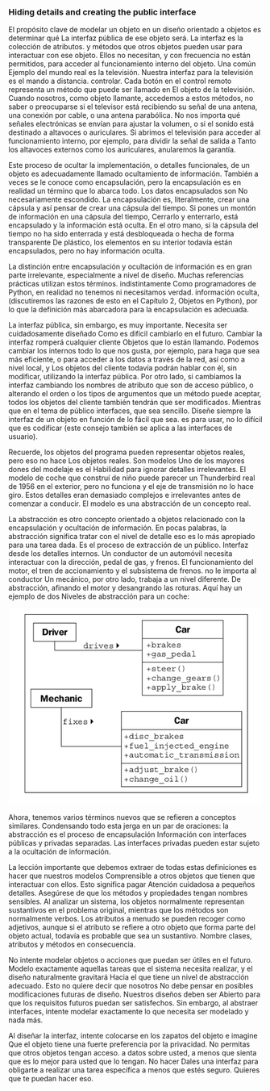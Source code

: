 ### Hiding details and creating the public interface

El propósito clave de modelar un objeto en un diseño orientado a objetos es determinar qué
La interfaz pública de ese objeto será. La interfaz es la colección de atributos.
y métodos que otros objetos pueden usar para interactuar con ese objeto. Ellos no necesitan,
y con frecuencia no están permitidos, para acceder al funcionamiento interno del objeto. Una común
Ejemplo del mundo real es la televisión. Nuestra interfaz para la televisión es el mando a distancia.
controlar. Cada botón en el control remoto representa un método que puede ser llamado en
El objeto de la televisión. Cuando nosotros, como objeto llamante, accedemos a estos métodos, no
saber o preocuparse si el televisor está recibiendo su señal de una antena, una conexión por cable,
o una antena parabólica. No nos importa qué señales electrónicas se envían para ajustar la
volumen, o si el sonido está destinado a altavoces o auriculares. Si abrimos el
televisión para acceder al funcionamiento interno, por ejemplo, para dividir la señal de salida a
Tanto los altavoces externos como los auriculares, anularemos la garantía.


Este proceso de ocultar la implementación, o detalles funcionales, de un objeto es
adecuadamente llamado ocultamiento de información. También a veces se le conoce como encapsulación,
pero la encapsulación es en realidad un término que lo abarca todo. Los datos encapsulados son
No necesariamente escondido. La encapsulación es, literalmente, crear una cápsula y así pensar
de crear una cápsula del tiempo. Si pones un montón de información en una cápsula del tiempo,
Cerrarlo y enterrarlo, está encapsulado y la información está oculta. En el otro
mano, si la cápsula del tiempo no ha sido enterrada y está desbloqueada o hecha de forma transparente
De plástico, los elementos en su interior todavía están encapsulados, pero no hay información oculta.

La distinción entre encapsulación y ocultación de información es en gran parte
irrelevante, especialmente a nivel de diseño. Muchas referencias prácticas utilizan estos términos.
indistintamente Como programadores de Python, en realidad no tenemos ni necesitamos verdad.
información oculta, (discutiremos las razones de esto en el Capítulo 2, Objetos en
Python), por lo que la definición más abarcadora para la encapsulación es adecuada.

La interfaz pública, sin embargo, es muy importante. Necesita ser cuidadosamente diseñado
Como es difícil cambiarlo en el futuro. Cambiar la interfaz romperá cualquier cliente
Objetos que lo están llamando. Podemos cambiar los internos todo lo que nos gusta, por ejemplo, para
haga que sea más eficiente, o para acceder a los datos a través de la red, así como a nivel local, y
Los objetos del cliente todavía podrán hablar con él, sin modificar, utilizando la interfaz pública.
Por otro lado, si cambiamos la interfaz cambiando los nombres de atributo que son
de acceso público, o alterando el orden o los tipos de argumentos que un método puede
aceptar, todos los objetos del cliente también tendrán que ser modificados. Mientras que en el tema de público
interfaces, que sea sencillo. Diseñe siempre la interfaz de un objeto en función de lo fácil que sea.
es para usar, no lo difícil que es codificar (este consejo también se aplica a las interfaces de usuario).

Recuerde, los objetos del programa pueden representar objetos reales, pero eso no hace
Los objetos reales. Son modelos Uno de los mayores dones del modelaje es el
Habilidad para ignorar detalles irrelevantes. El modelo de coche que construí de niño puede parecer un
Thunderbird real de 1956 en el exterior, pero no funciona y el eje de transmisión no lo hace
giro. Estos detalles eran demasiado complejos e irrelevantes antes de comenzar a conducir.
El modelo es una abstracción de un concepto real.

La abstracción es otro concepto orientado a objetos relacionado con la encapsulación y
ocultación de información. En pocas palabras, la abstracción significa tratar con el nivel de detalle
eso es lo más apropiado para una tarea dada. Es el proceso de extracción de un público.
Interfaz desde los detalles internos. Un conductor de un automóvil necesita interactuar con la dirección,
pedal de gas, y frenos. El funcionamiento del motor, el tren de accionamiento y el subsistema de frenos.
no le importa al conductor Un mecánico, por otro lado, trabaja a un nivel diferente.
De abstracción, afinando el motor y desangrando las roturas. Aquí hay un ejemplo de dos
Niveles de abstracción para un coche:

![abstraction](abstraction.png)

Ahora, tenemos varios términos nuevos que se refieren a conceptos similares. Condensando todo
esta jerga en un par de oraciones: la abstracción es el proceso de encapsulación
Información con interfaces públicas y privadas separadas. Las interfaces privadas pueden
estar sujeto a la ocultación de información.

La lección importante que debemos extraer de todas estas definiciones es hacer que nuestros modelos
Comprensible a otros objetos que tienen que interactuar con ellos. Esto significa pagar
Atención cuidadosa a pequeños detalles. Asegúrese de que los métodos y propiedades tengan nombres sensibles.
Al analizar un sistema, los objetos normalmente representan sustantivos en el problema original,
mientras que los métodos son normalmente verbos. Los atributos a menudo se pueden recoger como adjetivos,
aunque si el atributo se refiere a otro objeto que forma parte del objeto actual,
todavía es probable que sea un sustantivo. Nombre clases, atributos y métodos en consecuencia.

No intente modelar objetos o acciones que puedan ser útiles en el futuro. Modelo exactamente
aquellas tareas que el sistema necesita realizar, y el diseño naturalmente gravitará
Hacia el que tiene un nivel de abstracción adecuado. Esto no quiere decir que nosotros
No debe pensar en posibles modificaciones futuras de diseño. Nuestros diseños deben ser
Abierto para que los requisitos futuros puedan ser satisfechos. Sin embargo, al abstraer
interfaces, intente modelar exactamente lo que necesita ser modelado y nada más.

Al diseñar la interfaz, intente colocarse en los zapatos del objeto e imagine
Que el objeto tiene una fuerte preferencia por la privacidad. No permitas que otros objetos tengan acceso.
a datos sobre usted, a menos que sienta que es lo mejor para usted que lo tengan. No hacer
Dales una interfaz para obligarte a realizar una tarea específica a menos que estés seguro.
Quieres que te puedan hacer eso.







